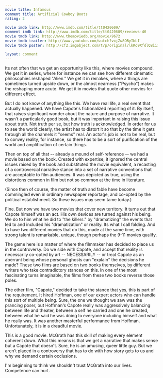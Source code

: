 ```yaml
---
movie title: Infamous
comment title: Artificial Cowboy Boots
rating: 2

movie imdb link: http://www.imdb.com/title/tt0420609/
comment imdb link: http://www.imdb.com/title/tt0420609/reviews-40
movie tmdb link: http://www.themoviedb.org/movie/9672
movie tmdb trailer: http://www.youtube.com/watch?v=jZw8ORyIbLI
movie tmdb poster: http://cf2.imgobject.com/t/p/original/lkKo9XfdlQBii1OVexGPonV31dL.jpg

layout: comment
---
```


Its not often that we get an opportunity like this, where movies compound. We get it in series, where for instance we can see how different cinematic philosophies reshaped "Alien." We get it in remakes, where a things are sometimes turned upside down, or the almost nearness ("Psycho") makes the reshaping more acute. We get it in movies that quote other movies for different effect.

But I do not know of anything like this. We have real life, a real event that actually happened. We have Capote's fictionalized reporting of it. By itself, that raises significant wonder about the nature and purpose of narrative. It wasn't a particularly good book, but it was important in raising this issue about truth. Not truth per se, but how truth is acknowledged. In order for us to see the world clearly, the artist has to distort it so that by the time it gets through all the channels it "seems" real. An actor's job is not to be real, but to convey reality, for instance, so there has to be a sort of purification of the world and amplification of certain things.

Then on top of all that -- already a mound of self-reference -- we had a movie based on the book. Created with expertise, it ignored the central issues raised by the book and substituted the movie equivalent, a recasting of a controversial narrative stance into a set of narrative conventions that are acceptable to film audiences. It was depicted as true, using the distortions common in film but not so common at the time in literature. 

(Since then of course, the matter of truth and fable have become commingled even in ordinary newspaper reportage, and co-opted by the political establishment. So these issues may seem tame today.)

Fine. But now we have two movies that cover new territory. It turns out that Capote himself was an act. His own devices are turned against his being. We do to him what he did to "the killers." by "dramatizing" the events that led to and included his "dramatization" or reality. Its what I call folding. And to have two different movies that do this, made at the same time, with strong talent is remarkable, unique, though perhaps the 9-11 movies qualify.

The game here is a matter of where the filmmaker has decided to place us in the controversy. Do we side with Capote, and accept that reality is necessarily co-opted by art -- NECESSARILY -- or treat Capote as an aberrant being whose personal ghosts can "explain" the decisions he made? These two films are based on two books themselves, by different writers who take contradictory stances on this. In one of the most fascinating turns imaginable, the films from these two books reverse those poles.

The other film, "Capote," decided to take the stance that yes, this is part of the requirement. It hired Hoffman, one of our expert actors who can handle this sort of multiple being. Sure, the one we thought we saw was the prancing poser, but Hoffman's Capote really was aggressively balancing between life and theater, between a self he carried and one he created, between what he said he was doing to everyone including himself and what he really was. It was another masterful performance from Hoffman. Unfortunately, it is in a dreadful movie.

This is a good movie. McGrath has this skill of making every element coherent down. What this means is that we get a narrative that makes sense but a Capote that doesn't. Sure, he is an amusing, queer little guy. But we aren't placed in a controversy that has to do with how story gets to us and why we demand certain occlusions.

I'm beginning to think we shouldn't trust McGrath into our lives. Competence can hurt.
